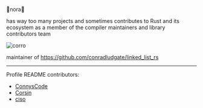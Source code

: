 🦀nora🦀

has way too many projects and sometimes contributes to Rust and its ecosystem as a member of the compiler maintainers and library contributors  team

![corro](https://user-images.githubusercontent.com/48135649/172237215-4bf60215-2b89-44d2-a9f3-38a56317a028.png)

maintainer of https://github.com/conradludgate/linked_list_rs

***
Profile README contributors:

- [ConnysCode](https://github.com/ConnysCode)
- [Corsin](https://github.com/C0RR1T)
- [ciso](https://github.com/creatorsiso)
